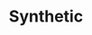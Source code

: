 ---
ee_id_show: '4154'
site: '1'
type: '5'
title: Synthetic
url: synthetic
live_url:
year: '2009'
venue: Whitney Museum of American Art
state_country: New York
pitch: ​Group show, .... got to show next to a sick Kenny Sharf (yES!!!) ;-) Also,
  Super Mario Clouds always gets shown differently, but this was the best "multi-screen"
  version of it I ever pulled off.&nbsp;
ps:
imgs: whitney-ny-2009-01-full-database-whitney.jpg
things: "[7] [supermarioclouds] 2002-001 Super Mario Clouds"
status:
vis: Y
layout: shows
---